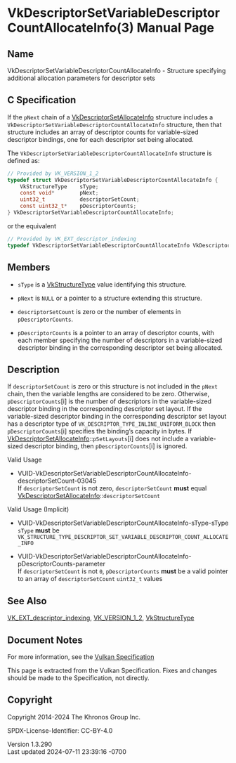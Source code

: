 # VkDescriptorSetVariableDescriptorCountAllocateInfo(3) Manual Page

## Name

VkDescriptorSetVariableDescriptorCountAllocateInfo - Structure
specifying additional allocation parameters for descriptor sets



## <a href="#_c_specification" class="anchor"></a>C Specification

If the `pNext` chain of a
[VkDescriptorSetAllocateInfo](https://registry.khronos.org/vulkan/specs/1.3-extensions/man/html/VkDescriptorSetAllocateInfo.html)
structure includes a
`VkDescriptorSetVariableDescriptorCountAllocateInfo` structure, then
that structure includes an array of descriptor counts for variable-sized
descriptor bindings, one for each descriptor set being allocated.

The `VkDescriptorSetVariableDescriptorCountAllocateInfo` structure is
defined as:

``` c
// Provided by VK_VERSION_1_2
typedef struct VkDescriptorSetVariableDescriptorCountAllocateInfo {
    VkStructureType    sType;
    const void*        pNext;
    uint32_t           descriptorSetCount;
    const uint32_t*    pDescriptorCounts;
} VkDescriptorSetVariableDescriptorCountAllocateInfo;
```

or the equivalent

``` c
// Provided by VK_EXT_descriptor_indexing
typedef VkDescriptorSetVariableDescriptorCountAllocateInfo VkDescriptorSetVariableDescriptorCountAllocateInfoEXT;
```

## <a href="#_members" class="anchor"></a>Members

- `sType` is a [VkStructureType](https://registry.khronos.org/vulkan/specs/1.3-extensions/man/html/VkStructureType.html) value identifying
  this structure.

- `pNext` is `NULL` or a pointer to a structure extending this
  structure.

- `descriptorSetCount` is zero or the number of elements in
  `pDescriptorCounts`.

- `pDescriptorCounts` is a pointer to an array of descriptor counts,
  with each member specifying the number of descriptors in a
  variable-sized descriptor binding in the corresponding descriptor set
  being allocated.

## <a href="#_description" class="anchor"></a>Description

If `descriptorSetCount` is zero or this structure is not included in the
`pNext` chain, then the variable lengths are considered to be zero.
Otherwise, `pDescriptorCounts`\[i\] is the number of descriptors in the
variable-sized descriptor binding in the corresponding descriptor set
layout. If the variable-sized descriptor binding in the corresponding
descriptor set layout has a descriptor type of
`VK_DESCRIPTOR_TYPE_INLINE_UNIFORM_BLOCK` then `pDescriptorCounts`\[i\]
specifies the binding’s capacity in bytes. If
[VkDescriptorSetAllocateInfo](https://registry.khronos.org/vulkan/specs/1.3-extensions/man/html/VkDescriptorSetAllocateInfo.html)::`pSetLayouts`\[i\]
does not include a variable-sized descriptor binding, then
`pDescriptorCounts`\[i\] is ignored.

Valid Usage

- <a
  href="#VUID-VkDescriptorSetVariableDescriptorCountAllocateInfo-descriptorSetCount-03045"
  id="VUID-VkDescriptorSetVariableDescriptorCountAllocateInfo-descriptorSetCount-03045"></a>
  VUID-VkDescriptorSetVariableDescriptorCountAllocateInfo-descriptorSetCount-03045  
  If `descriptorSetCount` is not zero, `descriptorSetCount` **must**
  equal
  [VkDescriptorSetAllocateInfo](https://registry.khronos.org/vulkan/specs/1.3-extensions/man/html/VkDescriptorSetAllocateInfo.html)::`descriptorSetCount`

Valid Usage (Implicit)

- <a
  href="#VUID-VkDescriptorSetVariableDescriptorCountAllocateInfo-sType-sType"
  id="VUID-VkDescriptorSetVariableDescriptorCountAllocateInfo-sType-sType"></a>
  VUID-VkDescriptorSetVariableDescriptorCountAllocateInfo-sType-sType  
  `sType` **must** be
  `VK_STRUCTURE_TYPE_DESCRIPTOR_SET_VARIABLE_DESCRIPTOR_COUNT_ALLOCATE_INFO`

- <a
  href="#VUID-VkDescriptorSetVariableDescriptorCountAllocateInfo-pDescriptorCounts-parameter"
  id="VUID-VkDescriptorSetVariableDescriptorCountAllocateInfo-pDescriptorCounts-parameter"></a>
  VUID-VkDescriptorSetVariableDescriptorCountAllocateInfo-pDescriptorCounts-parameter  
  If `descriptorSetCount` is not `0`, `pDescriptorCounts` **must** be a
  valid pointer to an array of `descriptorSetCount` `uint32_t` values

## <a href="#_see_also" class="anchor"></a>See Also

[VK_EXT_descriptor_indexing](https://registry.khronos.org/vulkan/specs/1.3-extensions/man/html/VK_EXT_descriptor_indexing.html),
[VK_VERSION_1_2](https://registry.khronos.org/vulkan/specs/1.3-extensions/man/html/VK_VERSION_1_2.html),
[VkStructureType](https://registry.khronos.org/vulkan/specs/1.3-extensions/man/html/VkStructureType.html)

## <a href="#_document_notes" class="anchor"></a>Document Notes

For more information, see the <a
href="https://registry.khronos.org/vulkan/specs/1.3-extensions/html/vkspec.html#VkDescriptorSetVariableDescriptorCountAllocateInfo"
target="_blank" rel="noopener">Vulkan Specification</a>

This page is extracted from the Vulkan Specification. Fixes and changes
should be made to the Specification, not directly.

## <a href="#_copyright" class="anchor"></a>Copyright

Copyright 2014-2024 The Khronos Group Inc.

SPDX-License-Identifier: CC-BY-4.0

Version 1.3.290  
Last updated 2024-07-11 23:39:16 -0700
